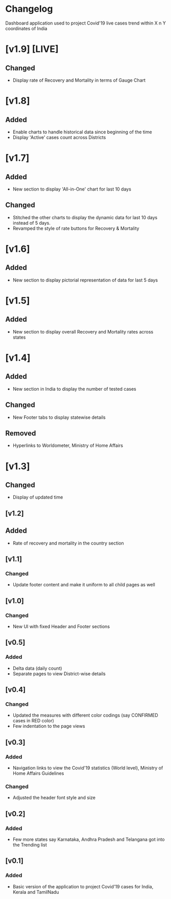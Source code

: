 # Changelog

Dashboard application used to project Covid'19 live cases trend within X n Y coordinates of India

# [v1.9] [LIVE]

## Changed
- Display rate of Recovery and Mortality in terms of Gauge Chart


# [v1.8]

## Added
- Enable charts to handle historical data since beginning of the time
- Display 'Active' cases count across Districts

# [v1.7]

## Added
- New section to display 'All-in-One' chart for last 10 days

## Changed
- Stitched the other charts to display the dynamic data for last 10 days instead of 5 days.
- Revamped the style of rate buttons for Recovery & Mortality


# [v1.6]

## Added
- New section to display pictorial representation of data for last 5 days


# [v1.5]

## Added
- New section to display overall Recovery and Mortality rates across states


# [v1.4]

## Added
- New section in India to display the number of tested cases

## Changed
- New Footer tabs to display statewise details

## Removed
- Hyperlinks to Worldometer, Ministry of Home Affairs


# [v1.3]

## Changed
- Display of updated time


## [v1.2]

## Added
- Rate of recovery and mortality in the country section


## [v1.1]

### Changed
- Update footer content and make it uniform to all child pages as well


## [v1.0]

### Changed
- New UI with fixed Header and Footer sections


## [v0.5]

### Added
- Delta data (daily count)
- Separate pages to view District-wise details


## [v0.4]

### Changed
- Updated the measures with different color codings (say CONFIRMED cases in RED color)
- Few indentation to the page views


## [v0.3]

### Added
- Navigation links to view the Covid'19 statistics (World level), Ministry of Home Affairs Guidelines

### Changed
- Adjusted the header font style and size


## [v0.2]

### Added
- Few more states say Karnataka, Andhra Pradesh and Telangana got into the Trending list


## [v0.1]

### Added
- Basic version of the application to project Covid'19 cases for India, Kerala and TamilNadu
